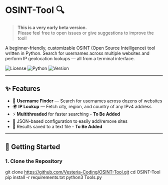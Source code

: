 # OSINT-Tool 🔍

> **This is a very early beta version.**  
> Please feel free to open issues or give suggestions to improve the tool!

A beginner-friendly, customizable OSINT (Open Source Intelligence) tool written in Python. Search for usernames across multiple websites and perform IP geolocation lookups — all from a terminal interface.

![License](https://img.shields.io/github/license/Vesteria-Coding/OSINT-Tool)
![Python](https://img.shields.io/badge/Python-3.10+-blue)
![Version](https://img.shields.io/badge/version-0.1-orange)

---

## ✨ Features

- 🔎 **Username Finder** — Search for usernames across dozens of websites
- 🌍 **IP Lookup** — Fetch city, region, and country of any IPv4 address
- ⚡ **Multithreaded** for faster searching - **To Be Added**
- 🧠 JSON-based configuration to easily add/remove sites
- 📁 Results saved to a text file - **To Be Added**

---

## 🚀 Getting Started

### 1. Clone the Repository

git clone https://github.com/Vesteria-Coding/OSINT-Tool.git
cd OSINT-Tool
pip install -r requirements.txt
python3 Tools.py
